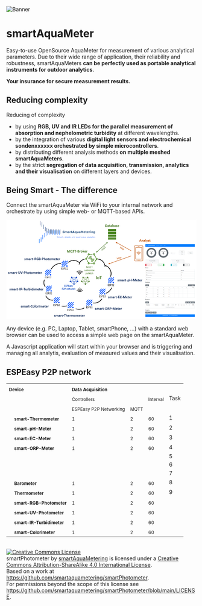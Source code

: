 ![Banner](https://smartaquametering.github.io/images/banner.png)

# smartAquaMeter

Easy-to-use OpenSource AquaMeter for measurement of various analytical parameters.
Due to their wide range of application, their reliability and robustness, smartAquaMeters **can be perfectly used as portable analytical instruments for outdoor analytics**.

**Your insurance for secure measurement results.**

## Reducing complexity

Reducing of complexity
- by using **RGB, UV and IR LEDs for the parallel measurement of absorption and nephelometric turbidity** at different wavelengths.
- by the integration of various **digital light sensors and electrochemical sondenxxxxxx orchestrated by simple microcontrollers**.
- by distributing different analysis methods **on multiple meshed smartAquaMeters**.
- by the strict **segregation of data acquisition, transmission, analytics and their visualisation** on different layers and devices.

## Being Smart - The difference

Connect the smartAquaMeter via WiFi to your internal network and orchestrate by using simple web- or MQTT-based APIs.

![Network](./network.png)

Any device (e.g. PC, Laptop, Tablet, smartPhone, ...) with a standard web browser can be used to access a simple web page on the smartAquaMeter.

A Javascript application will start within your browser and is triggering and managing all analytis, evaluation of measured values and their visualisation.

## ESPEasy P2P network

<table>
<tr>
  <td colspan=2><sub><b>Device</b>
  <td colspan=3><sub><b>Data Acquisition</b>
</tr>
<tr>
  <td>
  <td><sub>
  <td colspan=2><sub>Controllers
  <td><sub>Interval
  <td>Task
</tr>
<tr>
  <td>
  <td><sub>
  <td><sub>ESPEasy P2P Networking
  <td><sub>MQTT
  <td>
  <td>
</tr>
<tr>
  <td>
  <td><sub><b>smart-Thermometer</b>
  <td><sub>1
  <td><sub>2
  <td><sub>60
  <td>1
</tr>
<tr>
  <td>
  <td><sub><b>smart-pH-Meter</b>
  <td><sub>1
  <td><sub>2
  <td><sub>60
  <td>2
</tr>
<tr>
  <td>
  <td><sub><b>smart-EC-Meter</b>
  <td><sub>1
  <td><sub>2
  <td><sub>60
  <td>3
</tr>
<tr>
  <td>
  <td><sub><b>smart-ORP-Meter</b>
  <td><sub>1
  <td><sub>2
  <td><sub>60
  <td>4
</tr>
<tr>
  <td>
  <td><sub><b></b>
  <td><sub>
  <td><sub>
  <td><sub>
  <td>5
</tr>
<tr>
  <td>
  <td><sub><b></b>
  <td><sub>
  <td><sub>
  <td><sub>
  <td>6
</tr>
<tr>
  <td>
  <td><sub><b></b>
  <td><sub>
  <td><sub>
  <td><sub>
  <td>7
</tr>
<tr>
  <td>
  <td><sub><b>Barometer</b>
  <td><sub>1
  <td><sub>2
  <td><sub>60
  <td>8
</tr>
<tr>
  <td>
  <td><sub><b>Thermometer</b>
  <td><sub>1
  <td><sub>2
  <td><sub>60
  <td>9
</tr>
<tr>
  <td>
  <td><sub><b>smart-RGB-Photometer</b>
  <td><sub>1
  <td><sub>2
  <td><sub>60
</tr>
<tr>
  <td>
  <td><sub><b>smart-UV-Photometer</b>
  <td><sub>1
  <td><sub>2
  <td><sub>60
</tr>
<tr>
  <td>
  <td><sub><b>smart-IR-Turbidimeter</b>
  <td><sub>1
  <td><sub>2
  <td><sub>60
</tr>
<tr>
  <td>
  <td><sub><b>smart-Colorimeter</b>
  <td><sub>1
  <td><sub>2
  <td><sub>60
</tr>
</table>
</br>
<a rel="license" href="http://creativecommons.org/licenses/by-sa/4.0/"><img alt="Creative Commons License" style="border-width:0" src="https://i.creativecommons.org/l/by-sa/4.0/88x31.png" /></a><br /><span xmlns:dct="http://purl.org/dc/terms/" property="dct:title">smartPhotometer</span> by <a xmlns:cc="http://creativecommons.org/ns#" href="https://github.com/smartaquametering" property="cc:attributionName" rel="cc:attributionURL">smartAquaMetering</a> is licensed under a <a rel="license" href="http://creativecommons.org/licenses/by-sa/4.0/">Creative Commons Attribution-ShareAlike 4.0 International License</a>.<br />Based on a work at <a xmlns:dct="http://purl.org/dc/terms/" href="https://github.com/smartaquametering/smartPhotometer" rel="dct:source">https://github.com/smartaquametering/smartPhotometer</a>.<br />For permissions beyond the scope of this license see <a xmlns:cc="http://creativecommons.org/ns#" href="https://github.com/smartaquametering/smartPhotometer/blob/main/LICENSE" rel="cc:morePermissions">https://github.com/smartaquametering/smartPhotometer/blob/main/LICENSE</a>.
